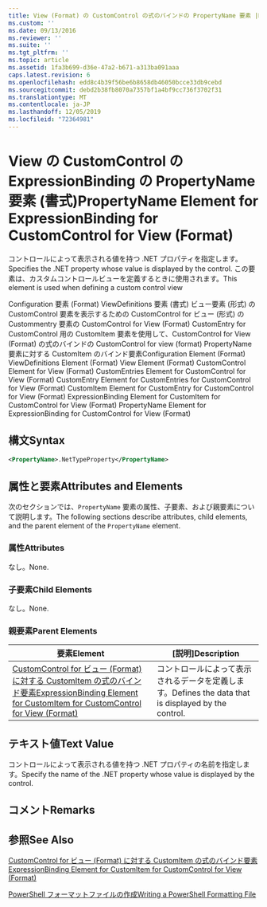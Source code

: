 ```yaml
---
title: View (Format) の CustomControl の式のバインドの PropertyName 要素 |Microsoft Docs
ms.custom: ''
ms.date: 09/13/2016
ms.reviewer: ''
ms.suite: ''
ms.tgt_pltfrm: ''
ms.topic: article
ms.assetid: 1fa3b699-d36e-47a2-b671-a313ba091aaa
caps.latest.revision: 6
ms.openlocfilehash: edd8c4b39f56be6b8658db46050bcce33db9cebd
ms.sourcegitcommit: debd2b38fb8070a7357bf1a4bf9cc736f3702f31
ms.translationtype: MT
ms.contentlocale: ja-JP
ms.lasthandoff: 12/05/2019
ms.locfileid: "72364981"
---
```

# <a name="propertyname-element-for-expressionbinding-for-customcontrol-for-view-format"></a><span data-ttu-id="0928e-102">View の CustomControl の ExpressionBinding の PropertyName 要素 (書式)</span><span class="sxs-lookup"><span data-stu-id="0928e-102">PropertyName Element for ExpressionBinding for CustomControl for View (Format)</span></span>

<span data-ttu-id="0928e-103">コントロールによって表示される値を持つ .NET プロパティを指定します。</span><span class="sxs-lookup"><span data-stu-id="0928e-103">Specifies the .NET property whose value is displayed by the control.</span></span> <span data-ttu-id="0928e-104">この要素は、カスタムコントロールビューを定義するときに使用されます。</span><span class="sxs-lookup"><span data-stu-id="0928e-104">This element is used when defining a custom control view</span></span>

<span data-ttu-id="0928e-105">Configuration 要素 (Format) ViewDefinitions 要素 (書式) ビュー要素 (形式) の CustomControl 要素を表示するための CustomControl for ビュー (形式) の Custommentry 要素の CustomControl for View (Format) CustomEntry for CustomControl 用の CustomItem 要素を使用して、CustomControl for View (Format) の式のバインドの CustomControl for view (format) PropertyName 要素に対する CustomItem のバインド要素</span><span class="sxs-lookup"><span data-stu-id="0928e-105">Configuration Element (Format) ViewDefinitions Element (Format) View Element (Format) CustomControl Element for View (Format) CustomEntries Element for CustomControl for View (Format) CustomEntry Element for CustomEntries for CustomControl for View (Format) CustomItem Element for CustomEntry for CustomControl for View (Format) ExpressionBinding Element for CustomItem for CustomControl for View (Format) PropertyName Element for ExpressionBinding for CustomControl for View (Format)</span></span>

## <a name="syntax"></a><span data-ttu-id="0928e-106">構文</span><span class="sxs-lookup"><span data-stu-id="0928e-106">Syntax</span></span>

```xml
<PropertyName>.NetTypeProperty</PropertyName>
```

## <a name="attributes-and-elements"></a><span data-ttu-id="0928e-107">属性と要素</span><span class="sxs-lookup"><span data-stu-id="0928e-107">Attributes and Elements</span></span>

<span data-ttu-id="0928e-108">次のセクションでは、`PropertyName` 要素の属性、子要素、および親要素について説明します。</span><span class="sxs-lookup"><span data-stu-id="0928e-108">The following sections describe attributes, child elements, and the parent element of the `PropertyName` element.</span></span>

### <a name="attributes"></a><span data-ttu-id="0928e-109">属性</span><span class="sxs-lookup"><span data-stu-id="0928e-109">Attributes</span></span>

<span data-ttu-id="0928e-110">なし。</span><span class="sxs-lookup"><span data-stu-id="0928e-110">None.</span></span>

### <a name="child-elements"></a><span data-ttu-id="0928e-111">子要素</span><span class="sxs-lookup"><span data-stu-id="0928e-111">Child Elements</span></span>

<span data-ttu-id="0928e-112">なし。</span><span class="sxs-lookup"><span data-stu-id="0928e-112">None.</span></span>

### <a name="parent-elements"></a><span data-ttu-id="0928e-113">親要素</span><span class="sxs-lookup"><span data-stu-id="0928e-113">Parent Elements</span></span>

|<span data-ttu-id="0928e-114">要素</span><span class="sxs-lookup"><span data-stu-id="0928e-114">Element</span></span>|<span data-ttu-id="0928e-115">[説明]</span><span class="sxs-lookup"><span data-stu-id="0928e-115">Description</span></span>|
|-------------|-----------------|
|[<span data-ttu-id="0928e-116">CustomControl for ビュー (Format) に対する CustomItem の式のバインド要素</span><span class="sxs-lookup"><span data-stu-id="0928e-116">ExpressionBinding Element for CustomItem for CustomControl for View (Format)</span></span>](./expressionbinding-element-for-customitem-for-customcontrol-for-view-format.md)|<span data-ttu-id="0928e-117">コントロールによって表示されるデータを定義します。</span><span class="sxs-lookup"><span data-stu-id="0928e-117">Defines the data that is displayed by the control.</span></span>|

## <a name="text-value"></a><span data-ttu-id="0928e-118">テキスト値</span><span class="sxs-lookup"><span data-stu-id="0928e-118">Text Value</span></span>

<span data-ttu-id="0928e-119">コントロールによって表示される値を持つ .NET プロパティの名前を指定します。</span><span class="sxs-lookup"><span data-stu-id="0928e-119">Specify the name of the .NET property whose value is displayed by the control.</span></span>

## <a name="remarks"></a><span data-ttu-id="0928e-120">コメント</span><span class="sxs-lookup"><span data-stu-id="0928e-120">Remarks</span></span>

## <a name="see-also"></a><span data-ttu-id="0928e-121">参照</span><span class="sxs-lookup"><span data-stu-id="0928e-121">See Also</span></span>

[<span data-ttu-id="0928e-122">CustomControl for ビュー (Format) に対する CustomItem の式のバインド要素</span><span class="sxs-lookup"><span data-stu-id="0928e-122">ExpressionBinding Element for CustomItem for CustomControl for View (Format)</span></span>](./expressionbinding-element-for-customitem-for-customcontrol-for-view-format.md)

[<span data-ttu-id="0928e-123">PowerShell フォーマットファイルの作成</span><span class="sxs-lookup"><span data-stu-id="0928e-123">Writing a PowerShell Formatting File</span></span>](./writing-a-powershell-formatting-file.md)
